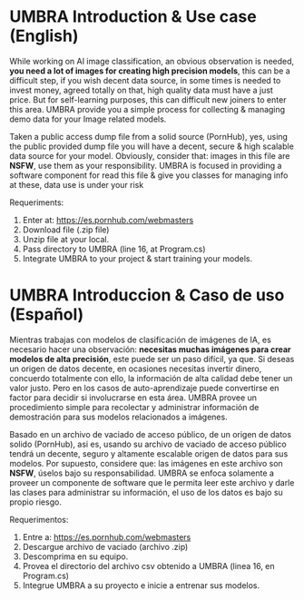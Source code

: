 # UMBRA Introduction & Use case (English)
While working on AI image classification, an obvious observation is needed, <b>you need a lot of images for creating high precision models</b>, this can be a difficult step, if you wish decent data source, in some times is needed to invest money, agreed totally on that, high quality data must have a just price. But for self-learning purposes, this can difficult new joiners to enter this area. UMBRA provide you a simple process for collecting & managing demo data for your Image related models.

Taken a public access dump file from a solid source (PornHub), yes, using the public provided dump file you will have a decent, secure & high scalable data source for your model. Obviously, consider that: images in this file are <b>NSFW</b>, use them as your responsibility. UMBRA is focused in providing a software component for read this file & give you classes for managing info at these, data use is under your risk

Requeriments:
1. Enter at: https://es.pornhub.com/webmasters
2. Download file (.zip file)
3. Unzip file at your local.
4. Pass directory to UMBRA (line 16, at Program.cs)
5. Integrate UMBRA to your project & start training your models.


# UMBRA Introduccion & Caso de uso (Español)
Mientras trabajas con modelos de clasificación de imágenes de IA, es necesario hacer una observación: <b>necesitas muchas imágenes para crear modelos de alta precisión</b>, este puede ser un paso difícil, ya que. Si deseas un origen de datos decente, en ocasiones necesitas invertir dinero, concuerdo totalmente con ello, la información de alta calidad debe tener un valor justo. Pero en los casos de auto-aprendizaje puede convertirse en factor para decidir si involucrarse en esta área. UMBRA provee un procedimiento simple para recolectar y administrar información de demostración para sus modelos relacionados a imágenes.

Basado en un archivo de vaciado de acceso público, de un origen de datos solido (PornHub), asi es, usando su archivo de vaciado de acceso público tendrá un decente, seguro y altamente escalable origen de datos para sus modelos. Por supuesto, considere que: las imágenes en este archivo son <b>NSFW</b>, úselos bajo su responsabilidad. UMBRA se enfoca solamente a proveer un componente de software que le permita leer este archivo y darle las clases para administrar su información, el uso de los datos es bajo su propio riesgo.

Requerimentos:
1. Entre a: https://es.pornhub.com/webmasters
2. Descargue archivo de vaciado (archivo .zip)
3. Descomprima en su equipo.
4. Provea el directorio del archivo csv obtenido a UMBRA (linea 16, en Program.cs)
5. Integrue UMBRA a su proyecto e inicie a entrenar sus modelos.




